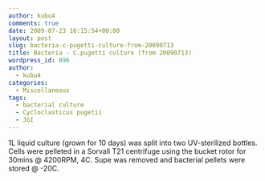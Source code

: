```yaml
---
author: kubu4
comments: true
date: 2009-07-23 16:15:54+00:00
layout: post
slug: bacteria-c-pugetti-culture-from-20090713
title: Bacteria - C.pugetti culture (from 20090713)
wordpress_id: 896
author:
  - kubu4
categories:
  - Miscellaneous
tags:
  - bacterial culture
  - Cycloclasticus pugetii
  - JGI
---
```


1L liquid culture (grown for 10 days) was split into two UV-sterilized bottles. Cells were pelleted in a Sorvall T21 centrifuge using the bucket rotor for 30mins @ 4200RPM, 4C. Supe was removed and bacterial pellets were stored @ -20C.
